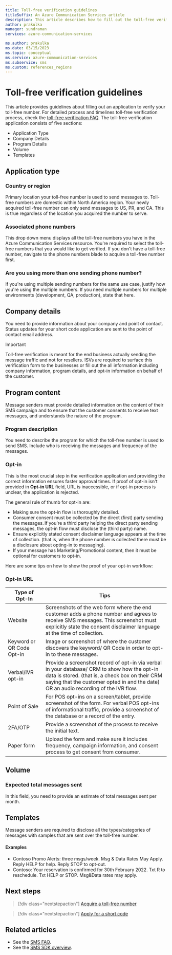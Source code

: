 ```yaml
---
title: Toll-free verification guidelines
titleSuffix: An Azure Communication Services article
description: This article describes how to fill out the toll-free verification form.
author: prakulka
manager: sundraman
services: azure-communication-services

ms.author: prakulka
ms.date: 03/15/2023
ms.topic: conceptual
ms.service: azure-communication-services
ms.subservice: sms
ms.custom: references_regions
---
```

# Toll-free verification guidelines

This article provides guidelines about filling out an application to verify your toll-free number. For detailed process and timelines toll-free verification process, check the [toll-free verification FAQ](./sms-faq.md#toll-free-verification). The toll-free verification application consists of five sections:  

- Application Type  
- Company Details  
- Program Details  
- Volume  
- Templates  

## Application type

### Country or region 

 Primary location your toll-free number is used to send messages to. Toll-free numbers are domestic within North America region. Your newly acquired toll-free number can only send messages to US, PR, and CA. This is true regardless of the location you acquired the number to serve.

### Associated phone numbers 

This drop down menu displays all the toll-free numbers you have in the Azure Communication Services resource. You're required to select the toll-free numbers that you would like to get verified. If you don't have a toll-free number, navigate to the phone numbers blade to acquire a toll-free number first.  

### Are you using more than one sending phone number?

If you're using multiple sending numbers for the same use case, justify how you're using the multiple numbers. If you need multiple numbers for multiple environments (development, QA, production), state that here.

## Company details

You need to provide information about your company and point of contact. Status updates for your short code application are sent to the point of contact email address.

> [!IMPORTANT]
> Toll-free verification is meant for the end business actually sending the message traffic and not for resellers. ISVs are required to surface this verification form to the businesses or fill out the all information including company information, program details, and opt-in information on behalf of the customer. 

## Program content

Message senders must provide detailed information on the content of their SMS campaign and to ensure that the customer consents to receive text messages, and understands the nature of the program.

### Program description

You need to describe the program for which the toll-free number is used to send SMS. Include who is receiving the messages and frequency of the messages.

### Opt-in 

This is the most crucial step in the verification application and providing the correct information ensures faster approval times. If proof of opt-in isn't provided in **Opt-in URL** field, URL is inaccessible, or if opt-in process is unclear, the application is rejected.

The general rule of thumb for opt-in are:  
- Making sure the opt-in flow is thoroughly detailed.  
- Consumer consent must be collected by the direct (first) party sending the messages. If you're a third party helping the direct party sending messages, the opt-in flow must disclose the (third party) name.
- Ensure explicitly stated consent disclaimer language appears at the time of collection. (that is, when the phone number is collected there must be a disclosure about opting-in to messaging). 
- If your message has Marketing/Promotional content, then it must be optional for customers to opt-in.

 Here are some tips on how to show the proof of your opt-in workflow:

### Opt-in URL

|Type of Opt-In| Tips|
|--------------|-----|
|Website       | Screenshots of the web form where the end customer adds a phone number and agrees to receive SMS messages. This screenshot must explicitly state the consent disclaimer language at the time of collection. |
|Keyword or QR Code Opt-in| Image or screenshot of where the customer discovers the keyword/ QR Code in order to opt-in to these messages. |
|Verbal/IVR opt-in|Provide a screenshot record of opt-in via verbal in your database/ CRM to show how the opt-in data is stored. (that is, a check box on their CRM saying that the customer opted in and the date) OR an audio recording of the IVR flow.|
|Point of Sale | For POS opt-ins on a screen/tablet, provide screenshot of the form. For verbal POS opt-ins of informational traffic, provide a screenshot of the database or a record of the entry. |
|2FA/OTP| Provide a screenshot of the process to receive the initial text. |
|Paper form | Upload the form and make sure it includes frequency, campaign information, and consent process to get consent from consumer. |

 ## Volume 

### Expected total messages sent

In this field, you need to provide an estimate of total messages sent per month.

## Templates

Message senders are required to disclose all the types/categories of messages with samples that are sent over the toll-free number.

#### Examples

- Contoso Promo Alerts: three msgs/week. Msg & Data Rates May Apply. Reply HELP for help. Reply STOP to opt-out.
- Contoso: Your reservation is confirmed for 30th February 2022. Txt R to reschedule. Txt HELP or STOP. Msg&Data rates may apply.

 ## Next steps

> [!div class="nextstepaction"]
> [Acquire a toll-free number](../../quickstarts/telephony/get-phone-number.md)

> [!div class="nextstepaction"]
> [Apply for a short code](../../quickstarts/sms/apply-for-short-code.md)

## Related articles

- See the [SMS FAQ](./sms-faq.md#toll-free-verification).
- See the [SMS SDK overview](../sms/sdk-features.md).
